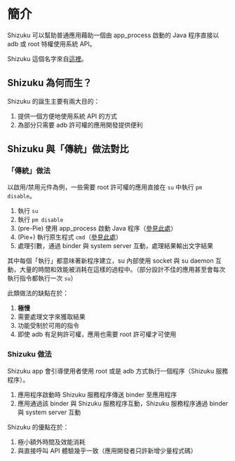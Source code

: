 # 簡介

Shizuku 可以幫助普通應用藉助一個由 app_process 啟動的 Java 程序直接以 adb 或 root 特權使用系統 API。

Shizuku 這個名字來自[這裡](https://www.pixiv.net/member_illust.php?mode=medium&illust_id=75586127)。

## Shizuku 為何而生？

Shizuku 的誕生主要有兩大目的：

1. 提供一個方便地使用系統 API 的方式
2. 為部分只需要 adb 許可權的應用開發提供便利

## Shizuku 與「傳統」做法對比

### 「傳統」做法

以啟用/禁用元件為例，一些需要 root 許可權的應用直接在 `su` 中執行 `pm disable`。

1. 執行 `su`
2. 執行 `pm disable`
3. (pre-Pie) 使用 app_process 啟動 Java 程序（[參見此處](https://android.googlesource.com/platform/frameworks/base/+/oreo-release/cmds/pm/pm)）
4. (Pie+) 執行原生程式 `cmd`（[參見此處](https://android.googlesource.com/platform/frameworks/native/+/pie-release/cmds/cmd/)）
5. 處理引數，通過 binder 與 system server 互動，處理結果輸出文字結果

其中每個「執行」都意味著新程序建立，su 內部使用 socket 與 su daemon 互動，大量的時間和效能被消耗在這樣的過程中。（部分設計不佳的應用甚至會每次執行指令都執行一次 `su`）

此類做法的缺點在於：

1. **極慢**
2. 需要處理文字來獲取結果
3. 功能受制於可用的指令
4. 即使 adb 有足夠許可權，應用也需要 root 許可權才可使用

### Shizuku 做法

Shizuku app 會引導使用者使用 root 或是 adb 方式執行一個程序（Shizuku 服務程序）。

1. 應用程序啟動時 Shizuku 服務程序傳送 binder 至應用程序
2. 應用通過該 binder 與 Shizuku 服務程序互動，Shizuku 服務程序通過 binder 與 system server 互動

Shizuku 的優點在於：

1. 極小額外時間及效能消耗
2. 與直接呼叫 API 體驗幾乎一致（應用開發者只許新增少量程式碼）